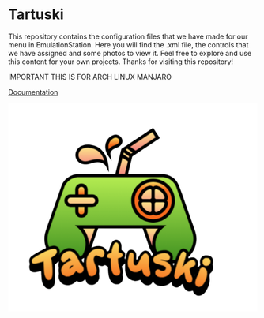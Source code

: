 # Tartuski
This repository contains the configuration files that we have made for our menu in EmulationStation. Here you will find the .xml file, the controls that we have assigned and some photos to view it. Feel free to explore and use this content for your own projects. Thanks for visiting this repository!

IMPORTANT THIS IS FOR ARCH LINUX MANJARO

<a href=https://github.com/TartuskiJose/Tartuski/wiki/Documentation>Documentation</a>

<p align="center">
  <img src="logo tartuski.png" />
</p>




